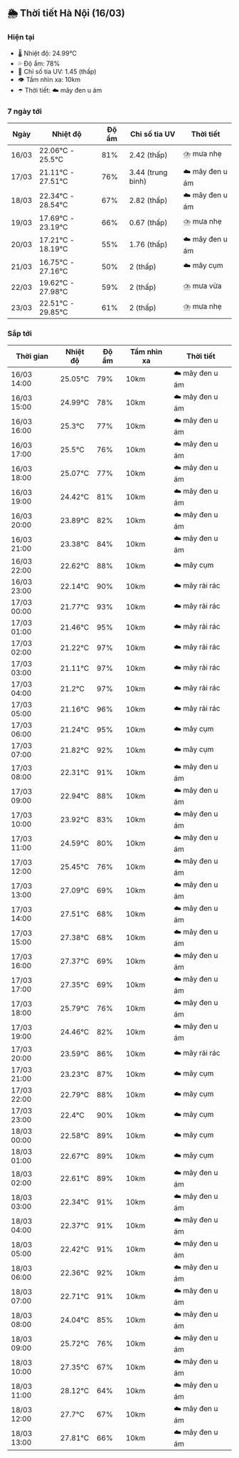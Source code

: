 ## 🌦️ Thời tiết Hà Nội (16/03)

### Hiện tại

- 🌡️ Nhiệt độ: 24.99℃
- 💦 Độ ẩm: 78%
- 🌟 Chỉ số tia UV: 1.45 (thấp)
- 👁️ Tầm nhìn xa: 10km
- ☂️ Thời tiết: ☁️ mây đen u ám

### 7 ngày tới

| Ngày | Nhiệt độ | Độ ẩm | Chỉ số tia UV | Thời tiết |
| --- | --- | --- | --- | --- |
| 16/03 | 22.06℃ - 25.5℃ | 81% | 2.42 (thấp) | ⛈️ mưa nhẹ |
| 17/03 | 21.11℃ - 27.51℃ | 76% | 3.44 (trung bình) | ☁️ mây đen u ám |
| 18/03 | 22.34℃ - 28.54℃ | 67% | 2.82 (thấp) | ☁️ mây đen u ám |
| 19/03 | 17.69℃ - 23.19℃ | 66% | 0.67 (thấp) | ⛈️ mưa nhẹ |
| 20/03 | 17.21℃ - 18.19℃ | 55% | 1.76 (thấp) | ☁️ mây đen u ám |
| 21/03 | 16.75℃ - 27.16℃ | 50% | 2 (thấp) | ☁️ mây cụm |
| 22/03 | 19.62℃ - 27.98℃ | 59% | 2 (thấp) | ⛈️ mưa vừa |
| 23/03 | 22.51℃ - 29.85℃ | 61% | 2 (thấp) | ⛈️ mưa nhẹ |

### Sắp tới

| Thời gian | Nhiệt độ | Độ ẩm | Tầm nhìn xa | Thời tiết |
| --- | --- | --- | --- | --- |
| 16/03 14:00 | 25.05℃ | 79% | 10km | ☁️ mây đen u ám |
| 16/03 15:00 | 24.99℃ | 78% | 10km | ☁️ mây đen u ám |
| 16/03 16:00 | 25.3℃ | 77% | 10km | ☁️ mây đen u ám |
| 16/03 17:00 | 25.5℃ | 76% | 10km | ☁️ mây đen u ám |
| 16/03 18:00 | 25.07℃ | 77% | 10km | ☁️ mây đen u ám |
| 16/03 19:00 | 24.42℃ | 81% | 10km | ☁️ mây đen u ám |
| 16/03 20:00 | 23.89℃ | 82% | 10km | ☁️ mây đen u ám |
| 16/03 21:00 | 23.38℃ | 84% | 10km | ☁️ mây đen u ám |
| 16/03 22:00 | 22.62℃ | 88% | 10km | ☁️ mây cụm |
| 16/03 23:00 | 22.14℃ | 90% | 10km | ☁️ mây rải rác |
| 17/03 00:00 | 21.77℃ | 93% | 10km | ☁️ mây rải rác |
| 17/03 01:00 | 21.46℃ | 95% | 10km | ☁️ mây rải rác |
| 17/03 02:00 | 21.22℃ | 97% | 10km | ☁️ mây rải rác |
| 17/03 03:00 | 21.11℃ | 97% | 10km | ☁️ mây rải rác |
| 17/03 04:00 | 21.2℃ | 97% | 10km | ☁️ mây rải rác |
| 17/03 05:00 | 21.16℃ | 96% | 10km | ☁️ mây rải rác |
| 17/03 06:00 | 21.24℃ | 95% | 10km | ☁️ mây cụm |
| 17/03 07:00 | 21.82℃ | 92% | 10km | ☁️ mây cụm |
| 17/03 08:00 | 22.31℃ | 91% | 10km | ☁️ mây đen u ám |
| 17/03 09:00 | 22.94℃ | 88% | 10km | ☁️ mây đen u ám |
| 17/03 10:00 | 23.92℃ | 83% | 10km | ☁️ mây đen u ám |
| 17/03 11:00 | 24.59℃ | 80% | 10km | ☁️ mây đen u ám |
| 17/03 12:00 | 25.45℃ | 76% | 10km | ☁️ mây đen u ám |
| 17/03 13:00 | 27.09℃ | 69% | 10km | ☁️ mây đen u ám |
| 17/03 14:00 | 27.51℃ | 68% | 10km | ☁️ mây đen u ám |
| 17/03 15:00 | 27.38℃ | 68% | 10km | ☁️ mây đen u ám |
| 17/03 16:00 | 27.37℃ | 69% | 10km | ☁️ mây đen u ám |
| 17/03 17:00 | 27.35℃ | 69% | 10km | ☁️ mây đen u ám |
| 17/03 18:00 | 25.79℃ | 76% | 10km | ☁️ mây đen u ám |
| 17/03 19:00 | 24.46℃ | 82% | 10km | ☁️ mây đen u ám |
| 17/03 20:00 | 23.59℃ | 86% | 10km | ☁️ mây rải rác |
| 17/03 21:00 | 23.23℃ | 87% | 10km | ☁️ mây cụm |
| 17/03 22:00 | 22.79℃ | 88% | 10km | ☁️ mây cụm |
| 17/03 23:00 | 22.4℃ | 90% | 10km | ☁️ mây cụm |
| 18/03 00:00 | 22.58℃ | 89% | 10km | ☁️ mây cụm |
| 18/03 01:00 | 22.67℃ | 89% | 10km | ☁️ mây cụm |
| 18/03 02:00 | 22.61℃ | 89% | 10km | ☁️ mây đen u ám |
| 18/03 03:00 | 22.34℃ | 91% | 10km | ☁️ mây đen u ám |
| 18/03 04:00 | 22.37℃ | 91% | 10km | ☁️ mây đen u ám |
| 18/03 05:00 | 22.42℃ | 91% | 10km | ☁️ mây đen u ám |
| 18/03 06:00 | 22.36℃ | 92% | 10km | ☁️ mây đen u ám |
| 18/03 07:00 | 22.71℃ | 91% | 10km | ☁️ mây đen u ám |
| 18/03 08:00 | 24.04℃ | 85% | 10km | ☁️ mây đen u ám |
| 18/03 09:00 | 25.72℃ | 76% | 10km | ☁️ mây đen u ám |
| 18/03 10:00 | 27.35℃ | 67% | 10km | ☁️ mây đen u ám |
| 18/03 11:00 | 28.12℃ | 64% | 10km | ☁️ mây đen u ám |
| 18/03 12:00 | 27.7℃ | 67% | 10km | ☁️ mây đen u ám |
| 18/03 13:00 | 27.81℃ | 66% | 10km | ☁️ mây đen u ám |
